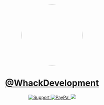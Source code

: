 <div align="center">
  <img style="border-radius:50%;" width="200" height="200" src="https://avatars.githubusercontent.com/u/110769913"/>
</div>
<div align="center">
    <h1><a href="https://paypal.me/WhackDevelopment">@WhackDevelopment</a></h1>
    <a href="https://discord.gg/WhackDevelopment">
        <img src="https://img.shields.io/discord/1075538521340776489.svg?colorB=Blue&logo=discord&label=Support&style=for-the-badge" alt="Support">
    </a>
    <a target="_blank" href="https://paypal.me/WhackDevelopment">
        <img src="https://img.shields.io/badge/Donate-PayPal-blue?style=for-the-badge&logo=paypal" alt="PayPal">
    </a>
    <a href="https://github.com/WhackDevelopment/SpaceDependencies/issues">
        <img src="https://img.shields.io/github/issues/WhackDevelopment/SpaceDependencies.svg?style=for-the-badge">
    </a>
    <br>
</div>
